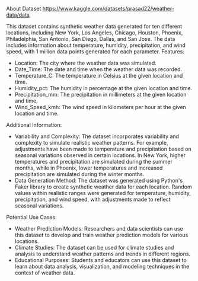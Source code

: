 About Dataset
https://www.kaggle.com/datasets/prasad22/weather-data/data

This dataset contains synthetic weather data generated for ten different locations, including New York, Los Angeles, Chicago, Houston, Phoenix, Philadelphia, San Antonio, San Diego, Dallas, and San Jose. The data includes information about temperature, humidity, precipitation, and wind speed, with 1 million data points generated for each parameter.
Features:

- Location: The city where the weather data was simulated.
- Date_Time: The date and time when the weather data was recorded.
- Temperature_C: The temperature in Celsius at the given location and time.
- Humidity_pct: The humidity in percentage at the given location and time.
- Precipitation_mm: The precipitation in millimeters at the given location and time.
- Wind_Speed_kmh: The wind speed in kilometers per hour at the given location and time.

Additional Information:

- Variability and Complexity: The dataset incorporates variability and complexity to simulate realistic weather patterns. For example, adjustments have been made to temperature and precipitation based on seasonal variations observed in certain locations. In New York, higher temperatures and precipitation are simulated during the summer months, while in Phoenix, lower temperatures and increased precipitation are simulated during the winter months.
- Data Generation Method: The dataset was generated using Python's Faker library to create synthetic weather data for each location. Random values within realistic ranges were generated for temperature, humidity, precipitation, and wind speed, with adjustments made to reflect seasonal variations.

Potential Use Cases:

- Weather Prediction Models: Researchers and data scientists can use this dataset to develop and train weather prediction models for various locations.
- Climate Studies: The dataset can be used for climate studies and analysis to understand weather patterns and trends in different regions.
- Educational Purposes: Students and educators can use this dataset to learn about data analysis, visualization, and modeling techniques in the context of weather data.

